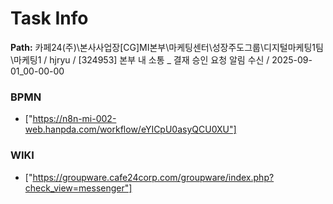 # Task Info

**Path:** 카페24(주)\본사사업장\[CG]MI본부\마케팅센터\성장주도그룹\디지털마케팅1팀\마케팅1 / hjryu / [324953] 본부 내 소통 _ 결재 승인 요청 알림 수신 / 2025-09-01_00-00-00

### BPMN
- ["https://n8n-mi-002-web.hanpda.com/workflow/eYICpU0asyQCU0XU"]

### WIKI
- ["https://groupware.cafe24corp.com/groupware/index.php?check_view=messenger"]

